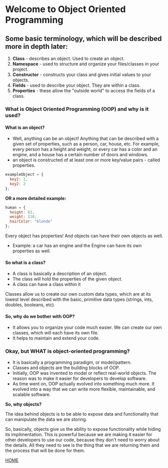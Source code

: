 # Welcome to Object Oriented Programming

## Some basic terminology, which will be described more in depth later:

1. **Class** - describes an object. Used to create an object.
2. **Namespace** - used to structure and organize your files/classes in your project.
3. **Constructor** - constructs your class and gives initial values to your objects.
4. **Fields** - used to describe your object. They are within a class.
5. **Properties** - these allow the "outside world" to access the fields of a class.

### What is Object Oriented Programming (OOP) and why is it used?

#### What is an object?

- Well, anything can be an object! Anything that can be described with a given set of properties, such as a person, car, house, etc. For example, every person has a height and weight, or every car has a color and an engine, and a house has a certain number of doors and windows.
- an object is constructed of at least one or more key/value pairs - called properties.

```js
exampleObject = {
  key1: 1,
  key2: 2
};
```

**OR a more detailed example:**

```js
human = {
  height: 63,
  weight: 110,
  hairColor: "blonde"
};
```

Every object has properties!
And objects can have their own objects as well.

- Example: a car has an engine and the Engine can have its own properties as well.

#### So what is a class?

- A class is basically a description of an object.
- The class will hold the properties of the given object.
- A class can have a class within it

Classes allow us to create our own custom data types, which are at its lowest level described with the basic, primitive data types (strings, ints, doubles, booleans, etc).

#### So, why do we bother with OOP?

- It allows you to organize your code much easier. We can create our own classes, which will each have its own file.
- It helps to maintain and extend your code.

### Okay, but WHAT is object-oriented programming?

- It is basically a programming paradigm, or model/pattern.
- Classes and objects are the building blocks of OOP.
- Initially, OOP was invented to model or reflect real-world objects. The reason was to make it easier for developers to develop software.
- As time went on, OOP actually evolved into something much more. It evolved into a way that we can write more flexible, maintainable, and scalable software.

**So, why objects?**

The idea behind objects is to be able to expose data and functionality that can manipulate the data we are storing.

So, basically, objects give us the ability to expose functionality while hiding its implimentation. This is powerful because we are making it easier for other developers to use our code, because they don't need to worry about the details. All they need to see is the thing that we are returning them and the process that will be done for them.

[HOME](../master)
